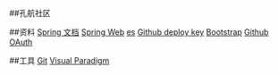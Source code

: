 ##孔航社区

##资料
[Spring 文档](https://spring.io/guides)
[Spring Web](https://spring.io/guides/gs/serving-web-content/)
[es](https://elasticsearch.cn/explore)
[Github deploy key](https://docs.github.com/en/developers/overview/managing-deploy-keys#deploy-keys)
[Bootstrap](https://docs.github.com/en/developers/apps/creating-an-oauth-app)
[Github OAuth](https://docs.github.com/en/developers/apps/creating-an-oauth-app)

##工具
[Git](https://git-scm.com/downloads)
[Visual Paradigm](https://www.visual-paradigm.com)